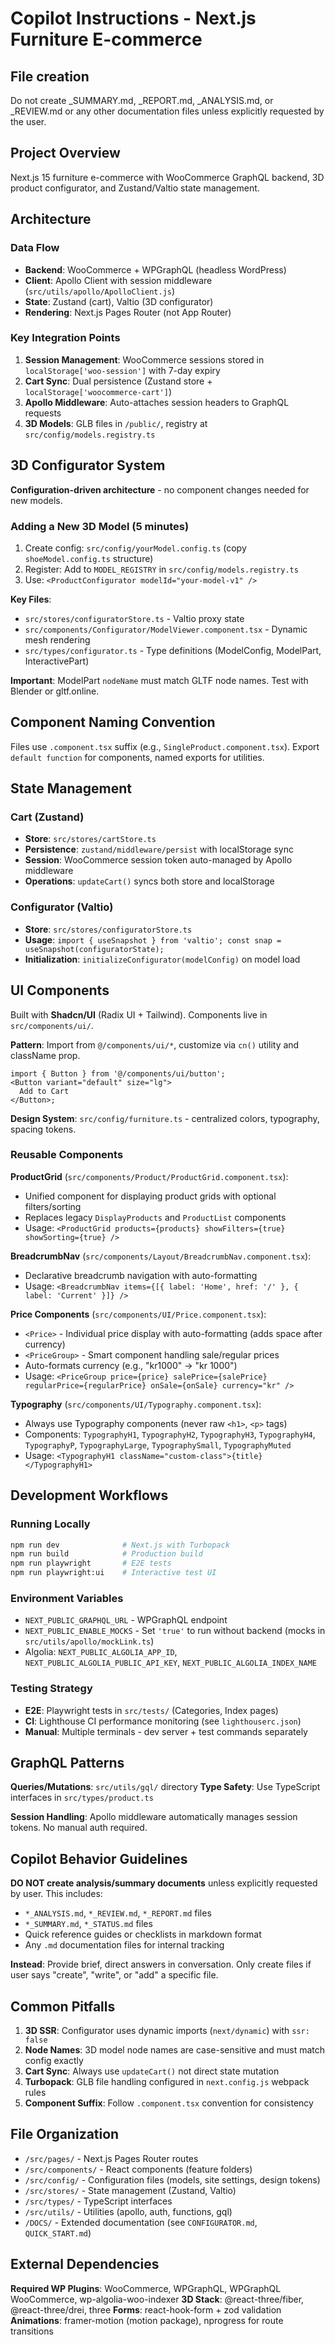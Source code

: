 # Copilot Instructions - Next.js Furniture E-commerce

## File creation

Do not create \_SUMMARY.md, \_REPORT.md, \_ANALYSIS.md, or \_REVIEW.md or any other documentation files unless explicitly requested by the user.

## Project Overview

Next.js 15 furniture e-commerce with WooCommerce GraphQL backend, 3D product configurator, and Zustand/Valtio state management.

## Architecture

### Data Flow

- **Backend**: WooCommerce + WPGraphQL (headless WordPress)
- **Client**: Apollo Client with session middleware (`src/utils/apollo/ApolloClient.js`)
- **State**: Zustand (cart), Valtio (3D configurator)
- **Rendering**: Next.js Pages Router (not App Router)

### Key Integration Points

1. **Session Management**: WooCommerce sessions stored in `localStorage['woo-session']` with 7-day expiry
2. **Cart Sync**: Dual persistence (Zustand store + `localStorage['woocommerce-cart']`)
3. **Apollo Middleware**: Auto-attaches session headers to GraphQL requests
4. **3D Models**: GLB files in `/public/`, registry at `src/config/models.registry.ts`

## 3D Configurator System

**Configuration-driven architecture** - no component changes needed for new models.

### Adding a New 3D Model (5 minutes)

1. Create config: `src/config/yourModel.config.ts` (copy `shoeModel.config.ts` structure)
2. Register: Add to `MODEL_REGISTRY` in `src/config/models.registry.ts`
3. Use: `<ProductConfigurator modelId="your-model-v1" />`

**Key Files**:

- `src/stores/configuratorStore.ts` - Valtio proxy state
- `src/components/Configurator/ModelViewer.component.tsx` - Dynamic mesh rendering
- `src/types/configurator.ts` - Type definitions (ModelConfig, ModelPart, InteractivePart)

**Important**: ModelPart `nodeName` must match GLTF node names. Test with Blender or gltf.online.

## Component Naming Convention

Files use `.component.tsx` suffix (e.g., `SingleProduct.component.tsx`). Export `default function` for components, named exports for utilities.

## State Management

### Cart (Zustand)

- **Store**: `src/stores/cartStore.ts`
- **Persistence**: `zustand/middleware/persist` with localStorage sync
- **Session**: WooCommerce session token auto-managed by Apollo middleware
- **Operations**: `updateCart()` syncs both store and localStorage

### Configurator (Valtio)

- **Store**: `src/stores/configuratorStore.ts`
- **Usage**: `import { useSnapshot } from 'valtio'; const snap = useSnapshot(configuratorState);`
- **Initialization**: `initializeConfigurator(modelConfig)` on model load

## UI Components

Built with **Shadcn/UI** (Radix UI + Tailwind). Components live in `src/components/ui/`.

**Pattern**: Import from `@/components/ui/*`, customize via `cn()` utility and className prop.

```tsx
import { Button } from '@/components/ui/button';
<Button variant="default" size="lg">
  Add to Cart
</Button>;
```

**Design System**: `src/config/furniture.ts` - centralized colors, typography, spacing tokens.

### Reusable Components

**ProductGrid** (`src/components/Product/ProductGrid.component.tsx`):

- Unified component for displaying product grids with optional filters/sorting
- Replaces legacy `DisplayProducts` and `ProductList` components
- Usage: `<ProductGrid products={products} showFilters={true} showSorting={true} />`

**BreadcrumbNav** (`src/components/Layout/BreadcrumbNav.component.tsx`):

- Declarative breadcrumb navigation with auto-formatting
- Usage: `<BreadcrumbNav items={[{ label: 'Home', href: '/' }, { label: 'Current' }]} />`

**Price Components** (`src/components/UI/Price.component.tsx`):

- `<Price>` - Individual price display with auto-formatting (adds space after currency)
- `<PriceGroup>` - Smart component handling sale/regular prices
- Auto-formats currency (e.g., "kr1000" → "kr 1000")
- Usage: `<PriceGroup price={price} salePrice={salePrice} regularPrice={regularPrice} onSale={onSale} currency="kr" />`

**Typography** (`src/components/UI/Typography.component.tsx`):

- Always use Typography components (never raw `<h1>`, `<p>` tags)
- Components: `TypographyH1`, `TypographyH2`, `TypographyH3`, `TypographyH4`, `TypographyP`, `TypographyLarge`, `TypographySmall`, `TypographyMuted`
- Usage: `<TypographyH1 className="custom-class">{title}</TypographyH1>`

## Development Workflows

### Running Locally

```bash
npm run dev              # Next.js with Turbopack
npm run build            # Production build
npm run playwright       # E2E tests
npm run playwright:ui    # Interactive test UI
```

### Environment Variables

- `NEXT_PUBLIC_GRAPHQL_URL` - WPGraphQL endpoint
- `NEXT_PUBLIC_ENABLE_MOCKS` - Set `'true'` to run without backend (mocks in `src/utils/apollo/mockLink.ts`)
- Algolia: `NEXT_PUBLIC_ALGOLIA_APP_ID`, `NEXT_PUBLIC_ALGOLIA_PUBLIC_API_KEY`, `NEXT_PUBLIC_ALGOLIA_INDEX_NAME`

### Testing Strategy

- **E2E**: Playwright tests in `src/tests/` (Categories, Index pages)
- **CI**: Lighthouse CI performance monitoring (see `lighthouserc.json`)
- **Manual**: Multiple terminals - dev server + test commands separately

## GraphQL Patterns

**Queries/Mutations**: `src/utils/gql/` directory
**Type Safety**: Use TypeScript interfaces in `src/types/product.ts`

**Session Handling**: Apollo middleware automatically manages session tokens. No manual auth required.

## Copilot Behavior Guidelines

**DO NOT create analysis/summary documents** unless explicitly requested by user. This includes:

- `*_ANALYSIS.md`, `*_REVIEW.md`, `*_REPORT.md` files
- `*_SUMMARY.md`, `*_STATUS.md` files
- Quick reference guides or checklists in markdown format
- Any `.md` documentation files for internal tracking

**Instead**: Provide brief, direct answers in conversation. Only create files if user says "create", "write", or "add" a specific file.

## Common Pitfalls

1. **3D SSR**: Configurator uses dynamic imports (`next/dynamic`) with `ssr: false`
2. **Node Names**: 3D model node names are case-sensitive and must match config exactly
3. **Cart Sync**: Always use `updateCart()` not direct state mutation
4. **Turbopack**: GLB file handling configured in `next.config.js` webpack rules
5. **Component Suffix**: Follow `.component.tsx` convention for consistency

## File Organization

- `/src/pages/` - Next.js Pages Router routes
- `/src/components/` - React components (feature folders)
- `/src/config/` - Configuration files (models, site settings, design tokens)
- `/src/stores/` - State management (Zustand, Valtio)
- `/src/types/` - TypeScript interfaces
- `/src/utils/` - Utilities (apollo, auth, functions, gql)
- `/DOCS/` - Extended documentation (see `CONFIGURATOR.md`, `QUICK_START.md`)

## External Dependencies

**Required WP Plugins**: WooCommerce, WPGraphQL, WPGraphQL WooCommerce, wp-algolia-woo-indexer
**3D Stack**: @react-three/fiber, @react-three/drei, three
**Forms**: react-hook-form + zod validation
**Animations**: framer-motion (motion package), nprogress for route transitions
